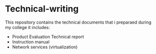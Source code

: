 # Technical-writing
This repository contains the technical documents that i preparaed during my college
it includes:
* Product Evaluation Technical report
* Instruction manual
* Network services (virtualization)

